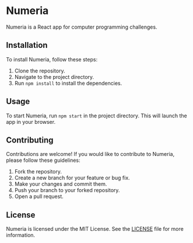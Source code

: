 # Numeria

Numeria is a React app for computer programming challenges.

## Installation

To install Numeria, follow these steps:

1. Clone the repository.
2. Navigate to the project directory.
3. Run `npm install` to install the dependencies.

## Usage

To start Numeria, run `npm start` in the project directory. This will launch the app in your browser.

## Contributing

Contributions are welcome! If you would like to contribute to Numeria, please follow these guidelines:

1. Fork the repository.
2. Create a new branch for your feature or bug fix.
3. Make your changes and commit them.
4. Push your branch to your forked repository.
5. Open a pull request.

## License

Numeria is licensed under the MIT License. See the [LICENSE](./LICENSE) file for more information.
